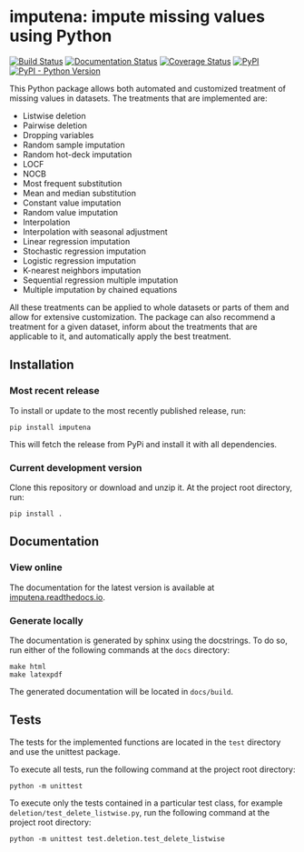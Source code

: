 # imputena: impute missing values using Python

[![Build Status](https://travis-ci.com/macarro/imputena.svg?branch=master)](https://travis-ci.com/macarro/imputena)
[![Documentation Status](https://readthedocs.org/projects/imputena/badge/?version=latest)](https://imputena.readthedocs.io/en/latest/?badge=latest)
[![Coverage Status](https://coveralls.io/repos/github/macarro/imputena/badge.svg?branch=master)](https://coveralls.io/github/macarro/imputena?branch=master)
[![PyPI](https://img.shields.io/pypi/v/imputena)](https://pypi.org/project/imputena)
[![PyPI - Python Version](https://img.shields.io/pypi/pyversions/imputena)](https://pypi.org/project/imputena)

This Python package allows both automated and customized treatment of missing
values in datasets. The treatments that are implemented are:

* Listwise deletion
* Pairwise deletion
* Dropping variables
* Random sample imputation
* Random hot-deck imputation
* LOCF
* NOCB
* Most frequent substitution
* Mean and median substitution
* Constant value imputation
* Random value imputation
* Interpolation
* Interpolation with seasonal adjustment
* Linear regression imputation
* Stochastic regression imputation
* Logistic regression imputation
* K-nearest neighbors imputation
* Sequential regression multiple imputation
* Multiple imputation by chained equations

All these treatments can be applied to whole datasets or parts of them and
 allow for extensive customization. The package can also recommend a
  treatment for a given dataset, inform about the treatments that are
   applicable to it, and automatically apply the best treatment.

## Installation

### Most recent release

To install or update to the most recently published release, run:

```ShellSession
pip install imputena
```

This will fetch the release from PyPi and install it with all dependencies.

### Current development version

Clone this repository or download and unzip it. At the project root directory,
run:

```ShellSession
pip install .
```

## Documentation

### View online

The documentation for the latest version is available at
[imputena.readthedocs.io](https://imputena.readthedocs.io/en/latest).

### Generate locally

The documentation is generated by sphinx using the docstrings. To do so, run
either of the following commands at the `docs` directory:

```ShellSession
make html
make latexpdf
```

The generated documentation will be located in `docs/build`.

## Tests

The tests for the implemented functions are located in the `test` directory and
use the unittest package.

To execute all tests, run the following command at the project root directory:

```ShellSession
python -m unittest
```

To execute only the tests contained in a particular test class, for example
`deletion/test_delete_listwise.py`, run the following command at the
 project root directory:

```ShellSession
python -m unittest test.deletion.test_delete_listwise
```